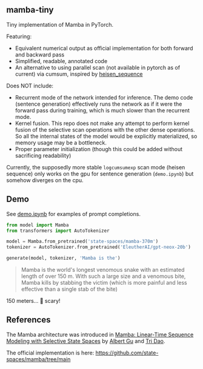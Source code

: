 ## mamba-tiny

Tiny implementation of Mamba in PyTorch.

Featuring:
* Equivalent numerical output as official implementation for both forward and backward pass
* Simplified, readable, annotated code
* An alternative to using parallel scan (not available in pytorch as of current) via cumsum, 
inspired by [heisen_sequence](https://github.com/glassroom/heinsen_sequence)

Does NOT include:
* Recurrent mode of the network intended for inference. The demo code (sentence generation) effectively runs the network as if it were the forward pass during training, which is much slower than the recurrent mode.
* Kernel fusion. This repo does not make any attempt to perform kernel fusion of the selective scan operations with the other dense operations. So all the internal states of the model would be explicitly materialized, so memory usage may be a bottleneck.
* Proper parameter initialization (though this could be added without sacrificing readability)

Currently, the supposedly more stable `logcumsumexp` scan mode (heisen sequence) only works on the gpu for sentence generation (`demo.ipynb`) but somehow diverges on the cpu.

## Demo

See [demo.ipynb](demo.ipynb) for examples of prompt completions.

```python
from model import Mamba
from transformers import AutoTokenizer

model = Mamba.from_pretrained('state-spaces/mamba-370m')
tokenizer = AutoTokenizer.from_pretrained('EleutherAI/gpt-neox-20b')

generate(model, tokenizer, 'Mamba is the')
```
> Mamba is the world's longest venomous snake with an estimated length of over 150 m. With such a large size and a venomous bite, Mamba kills by stabbing the victim (which is more painful and less effective than a single stab of the bite)

150 meters... 🫢 scary!

## References

The Mamba architecture was introduced in [Mamba: Linear-Time Sequence Modeling with Selective State Spaces](https://arxiv.org/abs/2312.00752) by [Albert Gu](https://twitter.com/_albertgu?lang=en) and [Tri Dao](https://twitter.com/tri_dao?ref_src=twsrc%5Egoogle%7Ctwcamp%5Eserp%7Ctwgr%5Eauthor).

The official implementation is here: https://github.com/state-spaces/mamba/tree/main
